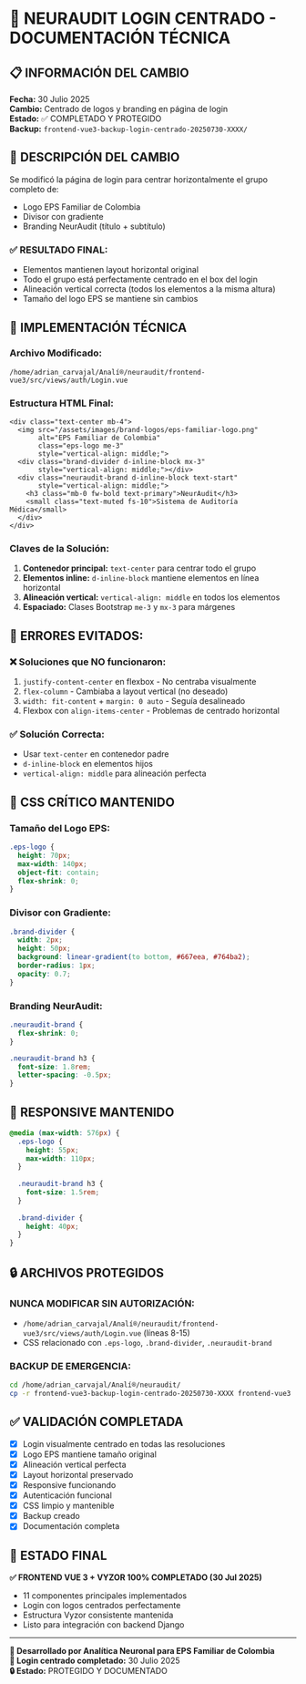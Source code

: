 # 🔐 NEURAUDIT LOGIN CENTRADO - DOCUMENTACIÓN TÉCNICA

## 📋 INFORMACIÓN DEL CAMBIO

**Fecha:** 30 Julio 2025  
**Cambio:** Centrado de logos y branding en página de login  
**Estado:** ✅ COMPLETADO Y PROTEGIDO  
**Backup:** `frontend-vue3-backup-login-centrado-20250730-XXXX/`

## 🎯 DESCRIPCIÓN DEL CAMBIO

Se modificó la página de login para centrar horizontalmente el grupo completo de:
- Logo EPS Familiar de Colombia
- Divisor con gradiente
- Branding NeurAudit (título + subtítulo)

### ✅ RESULTADO FINAL:
- Elementos mantienen layout horizontal original
- Todo el grupo está perfectamente centrado en el box del login
- Alineación vertical correcta (todos los elementos a la misma altura)
- Tamaño del logo EPS se mantiene sin cambios

## 🔧 IMPLEMENTACIÓN TÉCNICA

### **Archivo Modificado:**
`/home/adrian_carvajal/Analí®/neuraudit/frontend-vue3/src/views/auth/Login.vue`

### **Estructura HTML Final:**
```vue
<div class="text-center mb-4">
  <img src="/assets/images/brand-logos/eps-familiar-logo.png" 
       alt="EPS Familiar de Colombia" 
       class="eps-logo me-3" 
       style="vertical-align: middle;">
  <div class="brand-divider d-inline-block mx-3" 
       style="vertical-align: middle;"></div>
  <div class="neuraudit-brand d-inline-block text-start" 
       style="vertical-align: middle;">
    <h3 class="mb-0 fw-bold text-primary">NeurAudit</h3>
    <small class="text-muted fs-10">Sistema de Auditoría Médica</small>
  </div>
</div>
```

### **Claves de la Solución:**
1. **Contenedor principal:** `text-center` para centrar todo el grupo
2. **Elementos inline:** `d-inline-block` mantiene elementos en línea horizontal
3. **Alineación vertical:** `vertical-align: middle` en todos los elementos
4. **Espaciado:** Clases Bootstrap `me-3` y `mx-3` para márgenes

## 🚫 **ERRORES EVITADOS:**

### ❌ **Soluciones que NO funcionaron:**
1. `justify-content-center` en flexbox - No centraba visualmente
2. `flex-column` - Cambiaba a layout vertical (no deseado)
3. `width: fit-content` + `margin: 0 auto` - Seguía desalineado
4. Flexbox con `align-items-center` - Problemas de centrado horizontal

### ✅ **Solución Correcta:**
- Usar `text-center` en contenedor padre
- `d-inline-block` en elementos hijos
- `vertical-align: middle` para alineación perfecta

## 📐 CSS CRÍTICO MANTENIDO

### **Tamaño del Logo EPS:**
```css
.eps-logo {
  height: 70px;
  max-width: 140px;
  object-fit: contain;
  flex-shrink: 0;
}
```

### **Divisor con Gradiente:**
```css
.brand-divider {
  width: 2px;
  height: 50px;
  background: linear-gradient(to bottom, #667eea, #764ba2);
  border-radius: 1px;
  opacity: 0.7;
}
```

### **Branding NeurAudit:**
```css
.neuraudit-brand {
  flex-shrink: 0;
}

.neuraudit-brand h3 {
  font-size: 1.8rem;
  letter-spacing: -0.5px;
}
```

## 📱 RESPONSIVE MANTENIDO

```css
@media (max-width: 576px) {
  .eps-logo {
    height: 55px;
    max-width: 110px;
  }
  
  .neuraudit-brand h3 {
    font-size: 1.5rem;
  }
  
  .brand-divider {
    height: 40px;
  }
}
```

## 🔒 ARCHIVOS PROTEGIDOS

### **NUNCA MODIFICAR SIN AUTORIZACIÓN:**
- `/home/adrian_carvajal/Analí®/neuraudit/frontend-vue3/src/views/auth/Login.vue` (líneas 8-15)
- CSS relacionado con `.eps-logo`, `.brand-divider`, `.neuraudit-brand`

### **BACKUP DE EMERGENCIA:**
```bash
cd /home/adrian_carvajal/Analí®/neuraudit/
cp -r frontend-vue3-backup-login-centrado-20250730-XXXX frontend-vue3
```

## ✅ VALIDACIÓN COMPLETADA

- [x] Login visualmente centrado en todas las resoluciones
- [x] Logo EPS mantiene tamaño original
- [x] Alineación vertical perfecta
- [x] Layout horizontal preservado
- [x] Responsive funcionando
- [x] Autenticación funcional
- [x] CSS limpio y mantenible
- [x] Backup creado
- [x] Documentación completa

## 🎯 ESTADO FINAL

**✅ FRONTEND VUE 3 + VYZOR 100% COMPLETADO (30 Jul 2025)**
- 11 componentes principales implementados
- Login con logos centrados perfectamente
- Estructura Vyzor consistente mantenida
- Listo para integración con backend Django

---

**🏥 Desarrollado por Analítica Neuronal para EPS Familiar de Colombia**  
**📅 Login centrado completado:** 30 Julio 2025  
**🔒 Estado:** PROTEGIDO Y DOCUMENTADO
